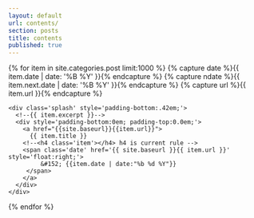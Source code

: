 ```yaml
---
layout: default
url: contents/
section: posts
title: contents
published: true
---
```


<div class='listing col6 pad4h margin3' style='padding-bottom:6em;'>
  {% for item in site.categories.post limit:1000 %}
    {% capture date %}{{ item.date | date: '%B %Y' }}{% endcapture %}
    {% capture ndate %}{{ item.next.date | date: '%B %Y' }}{% endcapture %}
  	{% capture url %}{{ item.url }}{% endcapture %}
  
    <div class='splash' style='padding-bottom:.42em;'>
      <!--{{ item.excerpt }}-->
      <div style='padding-bottom:0em; padding-top:0.0em;'>
        <a href="{{site.baseurl}}{{item.url}}">
          {{ item.title }}
        <!--<h4 class='item'></h4> h4 is current rule -->
        <span class='date' href='{{ site.baseurl }}{{ item.url }}' style='float:right;'>
             &#152; {{item.date | date:"%b %d %Y"}}
         </span>
        </a>
      </div>
    </div>
  {% endfor %}
</div>
